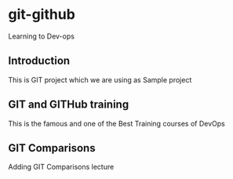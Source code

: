 # git-github
Learning to Dev-ops

## Introduction
This is GIT project which we are using as Sample project

## GIT and GITHub training
This is the famous and one of the Best Training courses of DevOps

## GIT Comparisons
Adding GIT Comparisons lecture
